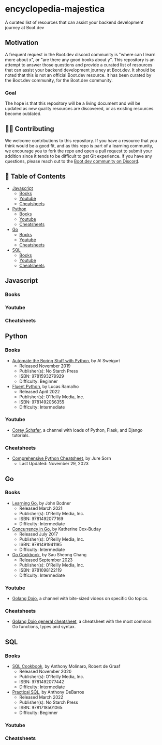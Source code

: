 # encyclopedia-majestica
A curated list of resources that can assist your backend development journey at Boot.dev

## Motivation

A frequent request in the Boot.dev discord community is "where can I learn more about x", or "are there any good books about y".
This repository is an attempt to answer those questions and provide a curated list of resources that can assist your backend development journey at Boot.dev.
It should be noted that this is not an official Boot.dev resource. It has been curated by the Boot.dev community, for the Boot.dev community.

### Goal
The hope is that this repository will be a living document and will be updated as new quality resources are discovered, or as existing resources become outdated.

## 🤘🏻 Contributing

We welcome contributions to this repository. If you have a resource that you think would be a good fit, and as this repo is part of a learning community, we encourage you to fork the repo and open a pull request to submit your addition since it tends to be difficult to get Git experience. If you have any questions, please reach out to the [Boot.dev community on Discord](https://discord.gg/EEkFwbv).


## :book: Table of Contents

- [Javascript](#javascript)
  - [Books](#books)
  - [Youtube](#youtube)
  - [Cheatsheets](#cheatsheets)
- [Python](#python)
  - [Books](#books-1)
  - [Youtube](#youtube-1)
  - [Cheatsheets](#cheatsheets-1)
- [Go](#go)
  - [Books](#books-2)
  - [Youtube](#youtube-2)
  - [Cheatsheets](#cheatsheets-2)
- [SQL](#sql)
    - [Books](#books-3)
    - [Youtube](#youtube-3)
    - [Cheatsheets](#cheatsheets-3)

## Javascript
### Books
### Youtube
### Cheatsheets
## Python
### Books
- [Automate the Boring Stuff with Python](https://nostarch.com/automatestuff2), by Al Sweigart
  - Released November 2019
  - Publisher(s): No Starch Press
  - ISBN: 9781593279929
  - Difficulty: Beginner
- [Fluent Python](https://www.oreilly.com/library/view/fluent-python-2nd/9781492056348/?_gl=1*1hhm3fi*_ga*OTAxMzkyOTMyLjE2OTI5MTE3NjE.*_ga_092EL089CH*MTcwMTMyMzc4OS4xNC4xLjE3MDEzMjQwMTAuMC4wLjA.), by Lucas Ramalho
  - Released April 2022
  - Publisher(s): O'Reilly Media, Inc.
  - ISBN: 9781492056355
  - Difficulty: Intermediate
### Youtube
- [Corey Schafer](https://www.youtube.com/c/Coreyms), a channel with loads of Python, Flask, and Django tutorials.
### Cheatsheets
- [Comprehensive Python Cheatsheet](https://gto76.github.io/python-cheatsheet/), by Jure Sorn
  - Last Updated: November 29, 2023
## Go
### Books
- [Learning Go](https://www.oreilly.com/library/view/learning-go/9781492077206/), by John Bodner
  - Released March 2021
  - Publisher(s): O'Reilly Media, Inc.
  - ISBN: 9781492077169
  - Difficulty: Intermediate
- [Concurrency in Go](https://learning.oreilly.com/library/view/concurrency-in-go/9781491941294/), by Katherine Cox-Buday
  - Released July 2017
  - Publisher(s): O'Reilly Media, Inc.
  - ISBN: 9781491941195
  - Difficulty: Intermediate
- [Go Cookbook](https://www.oreilly.com/library/view/go-cookbook/9781098122102/), by Sau Sheong Chang
  - Released September 2023
  - Publisher(s): O'Reilly Media, Inc.
  - ISBN: 9781098122119
  - Difficulty: Intermediate
### Youtube
- [Golang Dojo](https://www.youtube.com/c/GolangDojo), a channel with bite-sized videos on specific Go topics.
### Cheatsheets
- [Golang Dojo general cheatsheet](https://github.com/thegolangdojo/cheatsheet/blob/main/cheatsheet.pdf), a cheatsheet with the most common Go functions, types and syntax.
## SQL
### Books
- [SQL Cookbook](https://www.oreilly.com/library/view/sql-cookbook-2nd/9781492077435/), by Anthony Molinaro, Robert de Graaf
  - Released November 2020
  - Publisher(s): O'Reilly Media, Inc.
  - ISBN: 9781492077442
  - Difficulty: Intermediate
- [Practical SQL](https://www.oreilly.com/library/view/practical-sql-2nd/9781098129866/?_gl=1*1c9zix9*_ga*OTAxMzkyOTMyLjE2OTI5MTE3NjE.*_ga_092EL089CH*MTcwMTMyMzc4OS4xNC4xLjE3MDEzMjM4NjkuMC4wLjA.), by Anthony DeBarros
  - Released March 2022
  - Publisher(s): No Starch Press
  - ISBN: 9781718501065
  - Difficulty: Beginner
### Youtube
### Cheatsheets
